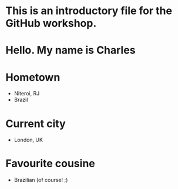 # This is an introductory file for the GitHub workshop.

# Hello. My name is Charles

# Hometown
* Niteroi, RJ
* Brazil

# Current city
* London, UK

# Favourite cousine
* Brazilian (of course! ;)

